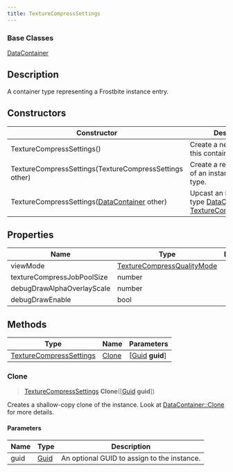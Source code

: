 ```yaml
---
title: TextureCompressSettings
---
```

### Base Classes

[DataContainer](/vext/ref/shared/class/datacontainer)

## Description

A container type representing a Frostbite instance entry.

## Constructors

| Constructor                                                                        | Description                                                                                                                           |
| ---------------------------------------------------------------------------------- | ------------------------------------------------------------------------------------------------------------------------------------- |
| TextureCompressSettings()                                                          | Create a new instance of this container type.                                                                                         |
| TextureCompressSettings(TextureCompressSettings other)                             | Create a reference copy of an instance of the same type.                                                                              |
| TextureCompressSettings([DataContainer](/vext/ref/shared/class/datacontainer) other) | Upcast an instance of type [DataContainer](/vext/ref/shared/class/datacontainer) to [TextureCompressSettings](TextureCompressSettings). |

## Properties

| Name                       | Type                                                     | Description |
| -------------------------- | -------------------------------------------------------- | ----------- |
| viewMode                   | [TextureCompressQualityMode](TextureCompressQualityMode) |             |
| textureCompressJobPoolSize | number                                                   |             |
| debugDrawAlphaOverlayScale | number                                                   |             |
| debugDrawEnable            | bool                                                     |             |

## Methods

| Type                                               | Name            | Parameters                                     |
| -------------------------------------------------- | --------------- | ---------------------------------------------- |
| [TextureCompressSettings](TextureCompressSettings) | [Clone](#clone) | \[[Guid](/vext/ref/shared/class/guid) **guid**\] |

### Clone

> [TextureCompressSettings](TextureCompressSettings) **Clone**(\[[Guid](/vext/ref/shared/class/guid) **guid**\])

Creates a shallow-copy clone of the instance. Look at [DataContainer::Clone](/vext/ref/shared/class/datacontainer#clone) for more details.

#### Parameters

| Name | Type         | Description                                 |
| ---- | ------------ | ------------------------------------------- |
| guid | [Guid](Guid) | An optional GUID to assign to the instance. |
